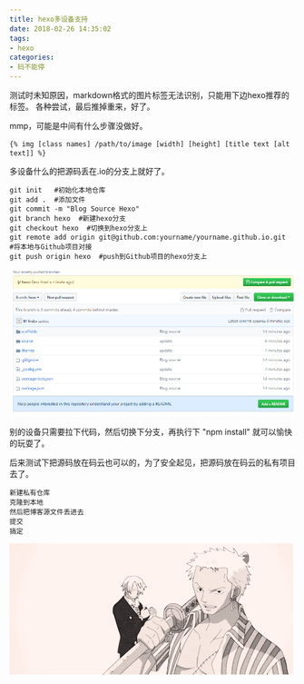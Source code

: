 ```yaml
---
title: hexo多设备支持
date: 2018-02-26 14:35:02
tags: 
- hexo
categories: 
- 码不能停
---
```


测试时未知原因，markdown格式的图片标签无法识别，只能用下边hexo推荐的标签。
各种尝试，最后推掉重来，好了。

mmp，可能是中间有什么步骤没做好。

```
{% img [class names] /path/to/image [width] [height] [title text [alt text]] %}
```

多设备什么的把源码丢在.io的分支上就好了。
```
git init   #初始化本地仓库
git add .  #添加文件
git commit -m "Blog Source Hexo"
git branch hexo  #新建hexo分支
git checkout hexo  #切换到hexo分支上
git remote add origin git@github.com:yourname/yourname.github.io.git  #将本地与Github项目对接
git push origin hexo  #push到Github项目的hexo分支上
```

![效果图](/images/截图.png)

别的设备只需要拉下代码，然后切换下分支，再执行下 "npm install" 就可以愉快的玩耍了。

后来测试下把源码放在码云也可以的，为了安全起见，把源码放在码云的私有项目去了。
```
新建私有仓库
克隆到本地
然后把博客源文件丢进去
提交
搞定
```
![test](/images/x.gif)

